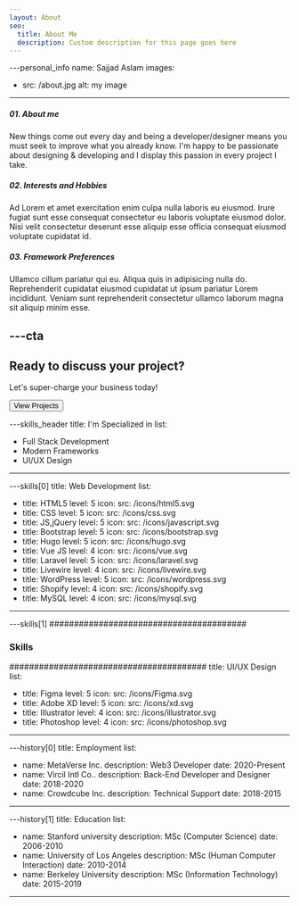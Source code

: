 ```yaml
---
layout: About
seo:
  title: About Me
  description: Custom description for this page goes here
---
```




---personal_info
name: Sajjad Aslam
images:
  - src: /about.jpg
    alt: my image
---
##### <span>01.</span> About me

New things come out every day and being a developer/designer means you must seek to improve what you already know. I'm happy to be passionate about designing & developing and I display this passion in every project I take.

##### <span>02.</span> Interests and Hobbies

Ad Lorem et amet exercitation enim culpa nulla laboris eu eiusmod. Irure fugiat sunt esse consequat consectetur eu laboris voluptate eiusmod dolor. Nisi velit consectetur deserunt esse aliquip esse officia consequat eiusmod voluptate cupidatat id.

##### <span>03.</span> Framework Preferences

Ullamco cillum pariatur qui eu. Aliqua quis in adipisicing nulla do. Reprehenderit cupidatat eiusmod cupidatat ut ipsum pariatur Lorem incididunt. Veniam sunt reprehenderit consectetur ullamco laborum magna sit aliquip minim esse.



---cta
---
## Ready to discuss your project?

Let's super-charge your business today!

<Button href="/projects">
  View Projects
</Button>



---skills_header
title: I'm Specialized in
list:
  - Full Stack Development
  - Modern Frameworks
  - UI/UX Design
---



---skills[0]
title: Web Development
list:
  - title: HTML5
    level: 5
    icon:
      src: /icons/html5.svg
  - title: CSS
    level: 5
    icon:
      src: /icons/css.svg
  - title: JS,jQuery
    level: 5
    icon:
      src: /icons/javascript.svg
  - title: Bootstrap
    level: 5
    icon:
      src: /icons/bootstrap.svg
  - title: Hugo
    level: 5
    icon:
      src: /icons/hugo.svg
  - title: Vue JS
    level: 4
    icon:
      src: /icons/vue.svg
  - title: Laravel
    level: 5
    icon:
      src: /icons/laravel.svg
  - title: Livewire
    level: 4
    icon:
      src: /icons/livewire.svg
  - title: WordPress
    level: 5
    icon:
      src: /icons/wordpress.svg
  - title: Shopify
    level: 4
    icon:
      src: /icons/shopify.svg
  - title: MySQL
    level: 4
    icon:
      src: /icons/mysql.svg
---



---skills[1]
########################################
### Skills
########################################
title: UI/UX Design
list:
  - title: Figma
    level: 5
    icon:
      src: /icons/Figma.svg
  - title: Adobe XD
    level: 5
    icon:
      src: /icons/xd.svg
  - title: Illustrator
    level: 4
    icon:
      src: /icons/illustrator.svg
  - title: Photoshop
    level: 4
    icon:
      src: /icons/photoshop.svg
---



---history[0]
title: Employment
list:
  - name: MetaVerse Inc.
    description: Web3 Developer
    date: 2020-Present
  - name: Vircil Intl Co..
    description: Back-End Developer and Designer
    date: 2018-2020
  - name: Crowdcube Inc.
    description: Technical Support
    date: 2018-2015
---



---history[1]
title: Education
list:
  - name: Stanford university
    description: MSc (Computer Science)
    date: 2006-2010
  - name: University of Los Angeles
    description: MSc (Human Computer Interaction)
    date: 2010-2014
  - name: Berkeley University
    description: MSc (Information Technology)
    date: 2015-2019
---